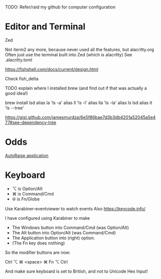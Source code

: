 TODO: Refer/raid my github for computer configuration

# Editor and Terminal

Zed

Not iterm2 any more, because never used all the features, but alacritty.org
Often just use the terminal built into Zed (which is alacritty)
See .alacritty.toml

https://fishshell.com/docs/current/design.html

Check fish_delta

TODO explain where I installed brew (and find out if that was actually a good idea!)

brew install lsd
alias la 'ls -a'
alias ll 'ls -l'
alias lla 'ls -la'
alias ls lsd
alias lt 'ls --tree'

https://gist.github.com/jamesmurdza/6e5f86bae7d3b3db4201a52045a5e477#see-dependency-tree

# Odds

[AutoRaise application](https://github.com/sbmpost/AutoRaise)

# Keyboard

- ⌥ is Option/Alt
- ⌘ is Command/Cmd
- 🌐︎ is Fn/Globe

Use Karabiner-eventviewer to watch events
Also https://keycode.info/

I have configured using Karabiner to make

- The Windows button into Command/Cmd (was Option/Alt)
- The Alt button into Option/Alt (was Command/Cmd)
- The Application button into (right) option.
- (The Fn key does nothing)

So the modifier buttons are now:

Ctrl ⌥ ⌘ \<space\> ⌘ Fn ⌥ Ctrl

And make sure keyboard is set to British, and not to Unicode Hex Input!
